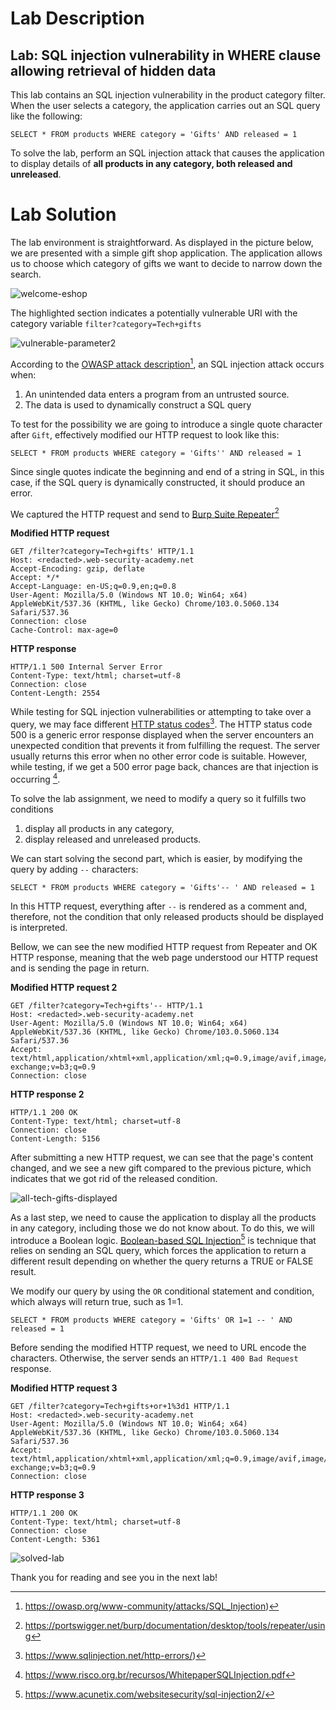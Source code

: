 # Lab Description
## Lab: SQL injection vulnerability in WHERE clause allowing retrieval of hidden data

This lab contains an SQL injection vulnerability in the product category filter. When the user selects a category, the application carries out an SQL query like the following:

`SELECT * FROM products WHERE category = 'Gifts' AND released = 1`

To solve the lab, perform an SQL injection attack that causes the application to display details of **all products in any category, both released and unreleased**.

# Lab Solution

The lab environment is straightforward. As displayed in the picture below, we are presented with a simple gift shop application. The application allows us to choose which category of gifts we want to decide to narrow down the search.

![welcome-eshop](Assets/1.png)

The highlighted section indicates a potentially vulnerable URI with the category variable `filter?category=Tech+gifts`

![vulnerable-parameter2](Assets/2.png)

According to the [OWASP attack description](https://owasp.org/www-community/attacks/SQL_Injection)[^1], an SQL injection attack occurs when:

1. An unintended data enters a program from an untrusted source.
2. The data is used to dynamically construct a SQL query

To test for the possibility we are going to introduce a single quote character after `Gift`, effectively modified our HTTP request to look like this:

`SELECT * FROM products WHERE category = 'Gifts'' AND released = 1`

Since single quotes indicate the beginning and end of a string in SQL, in this case, if the SQL query is dynamically constructed, it should produce an error.

We captured the HTTP request and send to [Burp Suite Repeater](https://portswigger.net/burp/documentation/desktop/tools/repeater/using)[^2]


**Modified HTTP request**
```
GET /filter?category=Tech+gifts' HTTP/1.1
Host: <redacted>.web-security-academy.net
Accept-Encoding: gzip, deflate
Accept: */*
Accept-Language: en-US;q=0.9,en;q=0.8
User-Agent: Mozilla/5.0 (Windows NT 10.0; Win64; x64) AppleWebKit/537.36 (KHTML, like Gecko) Chrome/103.0.5060.134 Safari/537.36
Connection: close
Cache-Control: max-age=0
```

**HTTP response**
```
HTTP/1.1 500 Internal Server Error
Content-Type: text/html; charset=utf-8
Connection: close
Content-Length: 2554
```

While testing for SQL injection vulnerabilities or attempting to take over a query, we may face different [HTTP status codes](https://www.sqlinjection.net/http-errors/)[^3]. The HTTP status code 500 is a generic error response displayed when the server encounters an unexpected condition that prevents it from fulfilling the request. The server usually returns this error when no other error code is suitable. However, while testing, if we get a 500 error page back, chances are that injection is occurring [^4].

To solve the lab assignment, we need to modify a query so it fulfills two conditions
1. display all products in any category,
2. display released and unreleased products.

We can start solving the second part, which is easier, by modifying the query by adding `--` characters:

`SELECT * FROM products WHERE category = 'Gifts'-- ' AND released = 1`

In this HTTP request, everything after `--` is rendered as a comment and, therefore, not the condition that only released products should be displayed is interpreted.

Bellow, we can see the new modified HTTP request from Repeater and OK HTTP response, meaning that the web page understood our HTTP request and is sending the page in return.

**Modified HTTP request 2**
```
GET /filter?category=Tech+gifts'-- HTTP/1.1
Host: <redacted>.web-security-academy.net
User-Agent: Mozilla/5.0 (Windows NT 10.0; Win64; x64) AppleWebKit/537.36 (KHTML, like Gecko) Chrome/103.0.5060.134 Safari/537.36
Accept: text/html,application/xhtml+xml,application/xml;q=0.9,image/avif,image/webp,image/apng,*/*;q=0.8,application/signed-exchange;v=b3;q=0.9
Connection: close
```
**HTTP response 2**
```
HTTP/1.1 200 OK
Content-Type: text/html; charset=utf-8
Connection: close
Content-Length: 5156
```

After submitting a new HTTP request, we can see that the page's content changed, and we see a new gift compared to the previous picture, which indicates that we got rid of the released condition.

![all-tech-gifts-displayed](Assets/3.png)


As a last step, we need to cause the application to display all the products in any category, including those we do not know about. To do this, we will introduce a Boolean logic. [Boolean-based SQL Injection](https://www.acunetix.com/websitesecurity/sql-injection2/)[^5] is technique that relies on sending an SQL query, which forces the application to return a different result depending on whether the query returns a TRUE or FALSE result.

We modify our query by using the `OR` conditional statement and condition, which always will return true, such as 1=1.

`SELECT * FROM products WHERE category = 'Gifts' OR 1=1 -- ' AND released = 1`


Before sending the modified HTTP request, we need to URL encode the characters. Otherwise, the server sends an `HTTP/1.1 400 Bad Request` response.

**Modified HTTP request 3**
```
GET /filter?category=Tech+gifts+or+1%3d1 HTTP/1.1
Host: <redacted>.web-security-academy.net
User-Agent: Mozilla/5.0 (Windows NT 10.0; Win64; x64) AppleWebKit/537.36 (KHTML, like Gecko) Chrome/103.0.5060.134 Safari/537.36
Accept: text/html,application/xhtml+xml,application/xml;q=0.9,image/avif,image/webp,image/apng,*/*;q=0.8,application/signed-exchange;v=b3;q=0.9
Connection: close
```
**HTTP response 3**
```
HTTP/1.1 200 OK
Content-Type: text/html; charset=utf-8
Connection: close
Content-Length: 5361
```

![solved-lab](Assets/4.png)

Thank you for reading and see you in the next lab!


[^1]: https://owasp.org/www-community/attacks/SQL_Injection)
[^2]: https://portswigger.net/burp/documentation/desktop/tools/repeater/using
[^3]: https://www.sqlinjection.net/http-errors/)
[^4]: https://www.risco.org.br/recursos/WhitepaperSQLInjection.pdf
[^5]: https://www.acunetix.com/websitesecurity/sql-injection2/
